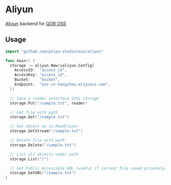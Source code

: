 # Aliyun

[Aliyun](http://aliyun.com) backend for [QOR OSS](https://github.com/polpo-studio/oss)

## Usage

```go
import "github.com/polpo-studio/oss/aliyun"

func main() {
  storage := aliyun.New(&aliyun.Config{
    AccessID:  "access_id",
    AccessKey: "access_id",
    Bucket:    "bucket",
    Endpoint:  "oss-cn-hangzhou.aliyuncs.com",
  })

  // Save a reader interface into storage
  storage.Put("/sample.txt", reader)

  // Get file with path
  storage.Get("/sample.txt")

  // Get object as io.ReadCloser
  storage.GetStream("/sample.txt")

  // Delete file with path
  storage.Delete("/sample.txt")

  // List all objects under path
  storage.List("/")

  // Get Public Accessible URL (useful if current file saved privately)
  storage.GetURL("/sample.txt")
}
```
